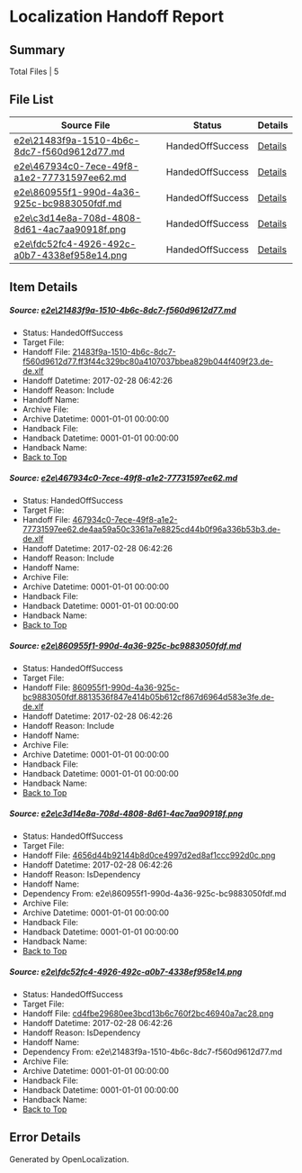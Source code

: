 # <a name='report-top'></a> Localization Handoff Report

## Summary
 Total Files | 5

## File List
 Source File | Status | Details 
 ----------- | ------ | ------- 
 [e2e\21483f9a-1510-4b6c-8dc7-f560d9612d77.md](https://github.com/OpenLocalizationTestOrg/ol-test4/blob/9a0036bb87a9ff1b9bbb782e6846f36a23978994/e2e/21483f9a-1510-4b6c-8dc7-f560d9612d77.md) | HandedOffSuccess | [Details](#ce952e55e70116a064d74b3a2c89c3bf19ce3d3d3)
 [e2e\467934c0-7ece-49f8-a1e2-77731597ee62.md](https://github.com/OpenLocalizationTestOrg/ol-test4/blob/9a0036bb87a9ff1b9bbb782e6846f36a23978994/e2e/467934c0-7ece-49f8-a1e2-77731597ee62.md) | HandedOffSuccess | [Details](#7ee3d02da421525ea9ab165b389d414b2a0c1e6a8)
 [e2e\860955f1-990d-4a36-925c-bc9883050fdf.md](https://github.com/OpenLocalizationTestOrg/ol-test4/blob/9a0036bb87a9ff1b9bbb782e6846f36a23978994/e2e/860955f1-990d-4a36-925c-bc9883050fdf.md) | HandedOffSuccess | [Details](#d0f2b02463ffe42f96eb888e978519436520dd6f9)
 [e2e\c3d14e8a-708d-4808-8d61-4ac7aa90918f.png](https://github.com/OpenLocalizationTestOrg/ol-test4/blob/9a0036bb87a9ff1b9bbb782e6846f36a23978994/e2e/c3d14e8a-708d-4808-8d61-4ac7aa90918f.png) | HandedOffSuccess | [Details](#4656d44b92144b8d0ce4997d2ed8af1ccc992d0c12)
 [e2e\fdc52fc4-4926-492c-a0b7-4338ef958e14.png](https://github.com/OpenLocalizationTestOrg/ol-test4/blob/9a0036bb87a9ff1b9bbb782e6846f36a23978994/e2e/fdc52fc4-4926-492c-a0b7-4338ef958e14.png) | HandedOffSuccess | [Details](#cd4fbe29680ee3bcd13b6c760f2bc46940a7ac2814)

## Item Details
##### <a name='ce952e55e70116a064d74b3a2c89c3bf19ce3d3d3'></a> Source: [e2e\21483f9a-1510-4b6c-8dc7-f560d9612d77.md](https://github.com/OpenLocalizationTestOrg/ol-test4/blob/9a0036bb87a9ff1b9bbb782e6846f36a23978994/e2e/21483f9a-1510-4b6c-8dc7-f560d9612d77.md)
* Status: HandedOffSuccess
* Target File: 
* Handoff File: [21483f9a-1510-4b6c-8dc7-f560d9612d77.ff3f44c329bc80a4107037bbea829b044f409f23.de-de.xlf](https://github.com/OpenLocalizationTestOrg/ol-test4-handoff/blob/a8ca74a54faa8986f2e960dd9f53afcd52f377c5/ol-handoff/OpenLocalizationTestOrg/ol-test4-dede/xinjiang/ht/21483f9a-1510-4b6c-8dc7-f560d9612d77.ff3f44c329bc80a4107037bbea829b044f409f23.de-de.xlf)
* Handoff Datetime: 2017-02-28 06:42:26
* Handoff Reason: Include
* Handoff Name: 
* Archive File: 
* Archive Datetime: 0001-01-01 00:00:00
* Handback File: 
* Handback Datetime: 0001-01-01 00:00:00
* Handback Name: 
* [Back to Top](#report-top)

##### <a name='7ee3d02da421525ea9ab165b389d414b2a0c1e6a8'></a> Source: [e2e\467934c0-7ece-49f8-a1e2-77731597ee62.md](https://github.com/OpenLocalizationTestOrg/ol-test4/blob/9a0036bb87a9ff1b9bbb782e6846f36a23978994/e2e/467934c0-7ece-49f8-a1e2-77731597ee62.md)
* Status: HandedOffSuccess
* Target File: 
* Handoff File: [467934c0-7ece-49f8-a1e2-77731597ee62.de4aa59a50c3361a7e8825cd44b0f96a336b53b3.de-de.xlf](https://github.com/OpenLocalizationTestOrg/ol-test4-handoff/blob/a8ca74a54faa8986f2e960dd9f53afcd52f377c5/ol-handoff/OpenLocalizationTestOrg/ol-test4-dede/xinjiang/ht/467934c0-7ece-49f8-a1e2-77731597ee62.de4aa59a50c3361a7e8825cd44b0f96a336b53b3.de-de.xlf)
* Handoff Datetime: 2017-02-28 06:42:26
* Handoff Reason: Include
* Handoff Name: 
* Archive File: 
* Archive Datetime: 0001-01-01 00:00:00
* Handback File: 
* Handback Datetime: 0001-01-01 00:00:00
* Handback Name: 
* [Back to Top](#report-top)

##### <a name='d0f2b02463ffe42f96eb888e978519436520dd6f9'></a> Source: [e2e\860955f1-990d-4a36-925c-bc9883050fdf.md](https://github.com/OpenLocalizationTestOrg/ol-test4/blob/9a0036bb87a9ff1b9bbb782e6846f36a23978994/e2e/860955f1-990d-4a36-925c-bc9883050fdf.md)
* Status: HandedOffSuccess
* Target File: 
* Handoff File: [860955f1-990d-4a36-925c-bc9883050fdf.8813536f847e414b05b612cf867d6964d583e3fe.de-de.xlf](https://github.com/OpenLocalizationTestOrg/ol-test4-handoff/blob/a8ca74a54faa8986f2e960dd9f53afcd52f377c5/ol-handoff/OpenLocalizationTestOrg/ol-test4-dede/xinjiang/ht/860955f1-990d-4a36-925c-bc9883050fdf.8813536f847e414b05b612cf867d6964d583e3fe.de-de.xlf)
* Handoff Datetime: 2017-02-28 06:42:26
* Handoff Reason: Include
* Handoff Name: 
* Archive File: 
* Archive Datetime: 0001-01-01 00:00:00
* Handback File: 
* Handback Datetime: 0001-01-01 00:00:00
* Handback Name: 
* [Back to Top](#report-top)

##### <a name='4656d44b92144b8d0ce4997d2ed8af1ccc992d0c12'></a> Source: [e2e\c3d14e8a-708d-4808-8d61-4ac7aa90918f.png](https://github.com/OpenLocalizationTestOrg/ol-test4/blob/9a0036bb87a9ff1b9bbb782e6846f36a23978994/e2e/c3d14e8a-708d-4808-8d61-4ac7aa90918f.png)
* Status: HandedOffSuccess
* Target File: 
* Handoff File: [4656d44b92144b8d0ce4997d2ed8af1ccc992d0c.png](https://github.com/OpenLocalizationTestOrg/ol-test4-handoff/blob/a8ca74a54faa8986f2e960dd9f53afcd52f377c5/ol-handoff/OpenLocalizationTestOrg/ol-test4-dede/xinjiang/ht/4656d44b92144b8d0ce4997d2ed8af1ccc992d0c.png)
* Handoff Datetime: 2017-02-28 06:42:26
* Handoff Reason: IsDependency
* Handoff Name: 
* Dependency From: e2e\860955f1-990d-4a36-925c-bc9883050fdf.md
* Archive File: 
* Archive Datetime: 0001-01-01 00:00:00
* Handback File: 
* Handback Datetime: 0001-01-01 00:00:00
* Handback Name: 
* [Back to Top](#report-top)

##### <a name='cd4fbe29680ee3bcd13b6c760f2bc46940a7ac2814'></a> Source: [e2e\fdc52fc4-4926-492c-a0b7-4338ef958e14.png](https://github.com/OpenLocalizationTestOrg/ol-test4/blob/9a0036bb87a9ff1b9bbb782e6846f36a23978994/e2e/fdc52fc4-4926-492c-a0b7-4338ef958e14.png)
* Status: HandedOffSuccess
* Target File: 
* Handoff File: [cd4fbe29680ee3bcd13b6c760f2bc46940a7ac28.png](https://github.com/OpenLocalizationTestOrg/ol-test4-handoff/blob/a8ca74a54faa8986f2e960dd9f53afcd52f377c5/ol-handoff/OpenLocalizationTestOrg/ol-test4-dede/xinjiang/ht/cd4fbe29680ee3bcd13b6c760f2bc46940a7ac28.png)
* Handoff Datetime: 2017-02-28 06:42:26
* Handoff Reason: IsDependency
* Handoff Name: 
* Dependency From: e2e\21483f9a-1510-4b6c-8dc7-f560d9612d77.md
* Archive File: 
* Archive Datetime: 0001-01-01 00:00:00
* Handback File: 
* Handback Datetime: 0001-01-01 00:00:00
* Handback Name: 
* [Back to Top](#report-top)


## Error Details

Generated by OpenLocalization.
